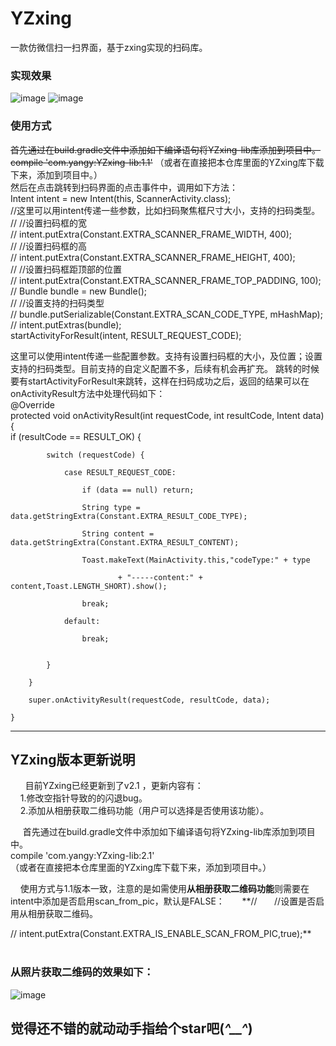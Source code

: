 # YZxing
一款仿微信扫一扫界面，基于zxing实现的扫码库。  
### **实现效果** ###  
![image](https://github.com/MRYangY/YZxing/blob/master/app/src/main/res/drawable-xhdpi/screenshot_2.png) ![image](https://github.com/MRYangY/YZxing/blob/master/app/src/main/res/drawable-xhdpi/screenshot_1.png)  

### **使用方式** ###  
  
~~首先通过在build.gradle文件中添加如下编译语句将YZxing-lib库添加到项目中。  
  compile 'com.yangy:YZxing-lib:1.1'~~
（或者在直接把本仓库里面的YZxing库下载下来，添加到项目中。）  
然后在点击跳转到扫码界面的点击事件中，调用如下方法：  
 Intent intent = new Intent(this, ScannerActivity.class);  
        //这里可以用intent传递一些参数，比如扫码聚焦框尺寸大小，支持的扫码类型。  
//        //设置扫码框的宽  
//        intent.putExtra(Constant.EXTRA_SCANNER_FRAME_WIDTH, 400);  
//        //设置扫码框的高  
//        intent.putExtra(Constant.EXTRA_SCANNER_FRAME_HEIGHT, 400);  
//        //设置扫码框距顶部的位置  
//        intent.putExtra(Constant.EXTRA_SCANNER_FRAME_TOP_PADDING, 100);  
//        Bundle bundle = new Bundle();  
//        //设置支持的扫码类型  
//        bundle.putSerializable(Constant.EXTRA_SCAN_CODE_TYPE, mHashMap);  
//        intent.putExtras(bundle);  
        startActivityForResult(intent, RESULT_REQUEST_CODE);  

这里可以使用intent传递一些配置参数。支持有设置扫码框的大小，及位置；设置支持的扫码类型。目前支持的自定义配置不多，后续有机会再扩充。 跳转的时候要有startActivityForResult来跳转，这样在扫码成功之后，返回的结果可以在onActivityResult方法中处理代码如下：  
@Override  
    protected void onActivityResult(int requestCode, int resultCode, Intent data) {  
        if (resultCode == RESULT_OK) {  
        
            switch (requestCode) {  
            
                case RESULT_REQUEST_CODE:  
                
                    if (data == null) return;  
                    
                    String type = data.getStringExtra(Constant.EXTRA_RESULT_CODE_TYPE);  
                    
                    String content = data.getStringExtra(Constant.EXTRA_RESULT_CONTENT);  
                    
                    Toast.makeText(MainActivity.this,"codeType:" + type  
                    
                            + "-----content:" + content,Toast.LENGTH_SHORT).show();  
                            
                    break;  
                    
                default:  
                
                    break;  
                    

            }  
            
        }  
        
        super.onActivityResult(requestCode, resultCode, data);  
        
    }  
     
     
----------------------------------------  
     
     
     
## **YZxing版本更新说明** ##  
     
   目前YZxing已经更新到了v2.1  ，更新内容有：  
     1.修改空指针导致的的闪退bug。  
     2.添加从相册获取二维码功能（用户可以选择是否使用该功能）。  
     
     
        
      首先通过在build.gradle文件中添加如下编译语句将YZxing-lib库添加到项目中。  
  compile 'com.yangy:YZxing-lib:2.1'  
（或者在直接把本仓库里面的YZxing库下载下来，添加到项目中。）   

     使用方式与1.1版本一致，注意的是如需使用**从相册获取二维码功能**则需要在intent中添加是否启用scan_from_pic，默认是FALSE：  
     **//        //设置是否启用从相册获取二维码。  
     
//        intent.putExtra(Constant.EXTRA_IS_ENABLE_SCAN_FROM_PIC,true);**     
  
### **从照片获取二维码的效果如下：** ### 

![image](https://github.com/MRYangY/YZxing/blob/master/app/src/main/res/effect-picture/scan_form_pic_%20effect.gif)


## **觉得还不错的就动动手指给个star吧(*^__^*)** ##
   

